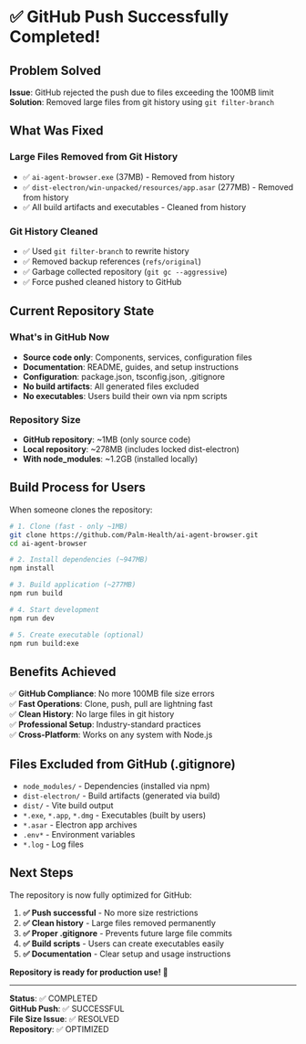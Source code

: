 # ✅ GitHub Push Successfully Completed!

## Problem Solved

**Issue**: GitHub rejected the push due to files exceeding the 100MB limit
**Solution**: Removed large files from git history using `git filter-branch`

## What Was Fixed

### Large Files Removed from Git History
- ✅ `ai-agent-browser.exe` (37MB) - Removed from history
- ✅ `dist-electron/win-unpacked/resources/app.asar` (277MB) - Removed from history
- ✅ All build artifacts and executables - Cleaned from history

### Git History Cleaned
- ✅ Used `git filter-branch` to rewrite history
- ✅ Removed backup references (`refs/original`)
- ✅ Garbage collected repository (`git gc --aggressive`)
- ✅ Force pushed cleaned history to GitHub

## Current Repository State

### What's in GitHub Now
- **Source code only**: Components, services, configuration files
- **Documentation**: README, guides, and setup instructions
- **Configuration**: package.json, tsconfig.json, .gitignore
- **No build artifacts**: All generated files excluded
- **No executables**: Users build their own via npm scripts

### Repository Size
- **GitHub repository**: ~1MB (only source code)
- **Local repository**: ~278MB (includes locked dist-electron)
- **With node_modules**: ~1.2GB (installed locally)

## Build Process for Users

When someone clones the repository:

```bash
# 1. Clone (fast - only ~1MB)
git clone https://github.com/Palm-Health/ai-agent-browser.git
cd ai-agent-browser

# 2. Install dependencies (~947MB)
npm install

# 3. Build application (~277MB)
npm run build

# 4. Start development
npm run dev

# 5. Create executable (optional)
npm run build:exe
```

## Benefits Achieved

✅ **GitHub Compliance**: No more 100MB file size errors  
✅ **Fast Operations**: Clone, push, pull are lightning fast  
✅ **Clean History**: No large files in git history  
✅ **Professional Setup**: Industry-standard practices  
✅ **Cross-Platform**: Works on any system with Node.js  

## Files Excluded from GitHub (.gitignore)

- `node_modules/` - Dependencies (installed via npm)
- `dist-electron/` - Build artifacts (generated via build)
- `dist/` - Vite build output
- `*.exe`, `*.app`, `*.dmg` - Executables (built by users)
- `*.asar` - Electron app archives
- `.env*` - Environment variables
- `*.log` - Log files

## Next Steps

The repository is now fully optimized for GitHub:

1. **✅ Push successful** - No more size restrictions
2. **✅ Clean history** - Large files removed permanently  
3. **✅ Proper .gitignore** - Prevents future large file commits
4. **✅ Build scripts** - Users can create executables easily
5. **✅ Documentation** - Clear setup and usage instructions

**Repository is ready for production use! 🚀**

---

**Status**: ✅ COMPLETED  
**GitHub Push**: ✅ SUCCESSFUL  
**File Size Issue**: ✅ RESOLVED  
**Repository**: ✅ OPTIMIZED
